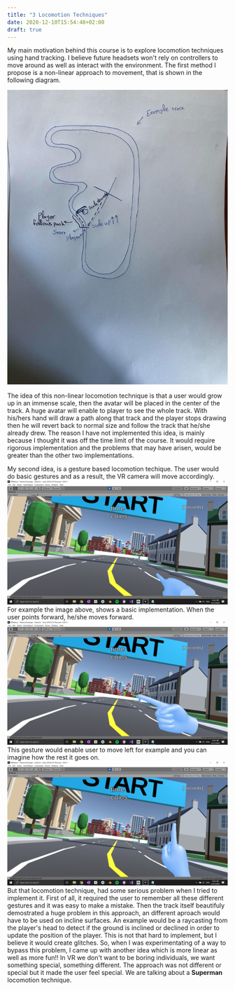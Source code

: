 ```yaml
---
title: "3 Locomotion Techniques"
date: 2020-12-10T15:54:48+02:00
draft: true
---
```


My main motivation behind this course is to explore locomotion techniques using hand tracking. I believe future headsets won't rely on controllers to move around as well as interact with the environment. 
The first method I propose is a non-linear approach to movement, that is shown in the following diagram.

![alt text](https://raw.githubusercontent.com/petrosKon/Kontrazis/master/static/images/Locomotion%20Technique%201.jpg "First Locomotion Technique")

The idea of this non-linear locomotion technique is that a user would grow up in an immense scale, then the avatar will be placed in the center of the track. A huge avatar will enable to player to see the whole track. With his/hers hand will draw a path along that track and the player stops drawing then he will revert back to normal size and follow the track that he/she already drew.
The reason I have not implemented this idea, is mainly because I thought it was off the time limit of the course. It would require rigorous implementation and the problems that may have arisen, would be greater than the other two implementations.

My second idea, is a gesture based locomotion techique. The user would do basic gestures and as a result, the VR camera will move accordingly.
![alt text](https://raw.githubusercontent.com/petrosKon/Kontrazis/master/static/images/Gesture%20-%20Poiting%20Forward.png "Pointing Forward")
For example the image above, shows a basic implementation. When the user points forward, he/she moves forward.
![alt text](https://github.com/petrosKon/Kontrazis/blob/master/static/images/Gesture%20-%20Poiting%20Left.png "Pointing Left")
This gesture would enable user to move left for example and you can imagine how the rest it goes on.
![alt text](https://github.com/petrosKon/Kontrazis/blob/master/static/images/Gesture%20-%20Poiting%20Upwards.png "Pointing Upwards")
But that locomotion technique, had some serious problem when I tried to implement it. First of all, it required the user to remember all these different gestures and it was easy to make a mistake. Then the track itself beautifuly demostrated a huge problem in this approach, an different aproach would have to be used on incline surfaces. An example would be a raycasting from the player's head to detect if the ground is inclined or declined in order to update the position of the player.
This is not that hard to implement, but I believe it would create glitches. So, when I was experimentating of a way to bypass this problem, I came up with another idea which is more linear as well as more fun!!
In VR we don't want to be boring individuals, we want something special, something different. The approach was not different or special but it made the user feel special. We are talking about a **Superman** locomotion technique.
